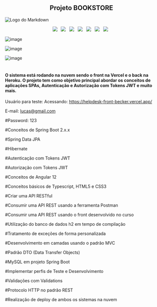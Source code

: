 <div align="center">

## Projeto BOOKSTORE

</div>

![Logo do Markdown](https://github.com/Lucbecker/Lucbecker.github.io/blob/master/src/assets/img/gif1.gif?raw=true)

<p align="center">
<img src="https://img.shields.io/badge/HTML%20-%23F7DF1E.svg?&style=for-the-badge&color=E34F26" />&nbsp;&nbsp;
<img src="https://img.shields.io/badge/css%20-%23F7DF1E.svg?&style=for-the-badge&color=5BA8EE" />&nbsp;&nbsp;
<img src="https://img.shields.io/badge/JavaScript%20-%23F7DF1E.svg?&style=for-the-badge&color=F7DF1E" />&nbsp;&nbsp;
<img src="https://img.shields.io/badge/Angular%20-%23F7DF1E.svg?&style=for-the-badge&color=DD0031" />&nbsp;&nbsp;
<img src="https://img.shields.io/badge/Bootstrap%20-%23F7DF1E.svg?&style=for-the-badge&color=7044A3" />&nbsp;&nbsp;
<img src="https://img.shields.io/badge/Java%20-%23F7DF1E.svg?&style=for-the-badge&color=F7DF1E" />&nbsp;&nbsp;
<img src="https://img.shields.io/badge/Git flow%20-%23F7DF1E.svg?&style=for-the-badge&color=000" />&nbsp;&nbsp;
</p>

![image](https://github.com/LucBecker/helpdesk-front/assets/108952468/8016861f-4176-48c3-b29c-0581de0745ea)

![image](https://github.com/LucBecker/helpdesk-front/assets/108952468/8792d277-255f-40be-afa5-ec1d858826f9)

![image](https://github.com/LucBecker/helpdesk-front/assets/108952468/818173cc-1917-4810-9a47-d84b575b5c0a)

#
#### O sistema está rodando na nuvem sendo o front na Vercel e o back na Heroku. O projeto tem como objetivo principal abordar os conceitos de aplicações SPAs, Autenticação e Autorização com Tokens JWT e muito mais. 

Usuário para teste: Acessando: https://helpdesk-front-becker.vercel.app/

E-mail: lucas@gmail.com

#Password: 123

#Conceitos de Spring Boot 2.x.x

#Spring Data JPA

#Hibernate

#Autenticação com Tokens JWT

#Autorização com Tokens JWT

#Conceitos de Angular 12

#Conceitos básicos de Typescript, HTML5 e CSS3

#Criar uma API RESTful

#Consumir uma API REST usando a ferramenta Postman

#Consumir uma API REST usando o front desenvolvido no curso

#Utilização do banco de dados h2 em tempo de compilação

#Tratamento de exceções de forma personalizada

#Desenvolvimento em camadas usando o padrão MVC

#Padrão DTO (Data Transfer Objects)

#MySQL em projeto Spring Boot

#Implementar perfis de Teste e Desenvolvimento

#Validações com Validations

#Protocolo HTTP no padrão REST

#Realização de deploy de ambos os sistemas na nuvem
